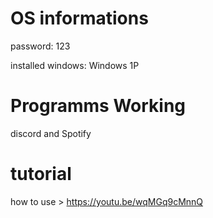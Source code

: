 # OS informations
password: 123

installed windows: Windows 1P

# Programms Working
discord and Spotify



# tutorial
how to use > https://youtu.be/wqMGq9cMnnQ
